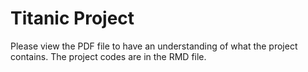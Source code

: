 # Titanic Project
Please view the PDF file to have an understanding of what the project contains.
The project codes are in the RMD file. 
